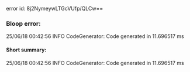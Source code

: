 error id: 8j2NymeywLTGcVUfp/QLCw==
### Bloop error:

25/06/18 00:42:56 INFO CodeGenerator: Code generated in 11.696517 ms
#### Short summary: 

25/06/18 00:42:56 INFO CodeGenerator: Code generated in 11.696517 ms